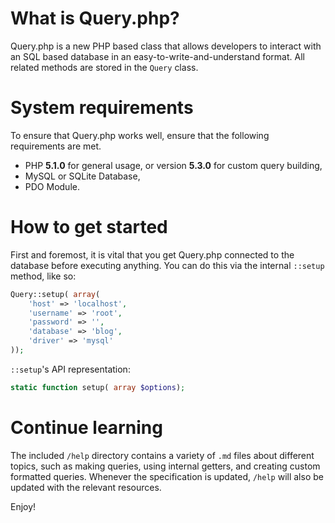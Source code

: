 # What is Query.php?
Query.php is a new PHP based class that allows developers to interact with an SQL based database in an easy-to-write-and-understand format. All related methods are stored in the `Query` class. 

# System requirements
To ensure that Query.php works well, ensure that the following requirements are met.

* PHP **5.1.0** for general usage, or version **5.3.0** for custom query building,
* MySQL or SQLite Database,
* PDO Module. 

# How to get started
First and foremost, it is vital that you get Query.php connected to the database before executing anything. You can do this via the internal `::setup` method, like so:

```php
Query::setup( array(
	'host' => 'localhost',
	'username' => 'root',
	'password' => '',
	'database' => 'blog',
	'driver' => 'mysql'
));
```

`::setup`'s API representation:

```php
static function setup( array $options);
```

# Continue learning
The included `/help` directory contains a variety of `.md` files about different topics, such as making queries, using internal getters, and creating custom formatted queries. Whenever the specification is updated, `/help` will also be updated with the relevant resources.

Enjoy!